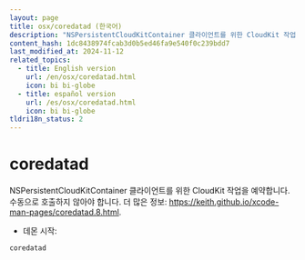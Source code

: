 ```yaml
---
layout: page
title: osx/coredatad (한국어)
description: "NSPersistentCloudKitContainer 클라이언트를 위한 CloudKit 작업을 예약합니다."
content_hash: 1dc8438974fcab3d0b5ed46fa9e540f0c239bdd7
last_modified_at: 2024-11-12
related_topics:
  - title: English version
    url: /en/osx/coredatad.html
    icon: bi bi-globe
  - title: español version
    url: /es/osx/coredatad.html
    icon: bi bi-globe
tldri18n_status: 2
---
```

# coredatad

NSPersistentCloudKitContainer 클라이언트를 위한 CloudKit 작업을 예약합니다.
수동으로 호출하지 않아야 합니다.
더 많은 정보: <https://keith.github.io/xcode-man-pages/coredatad.8.html>.

- 데몬 시작:

`coredatad`
